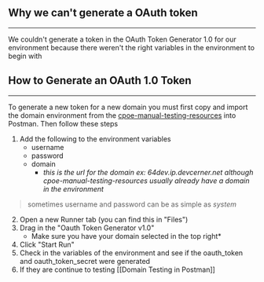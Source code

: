 ## Why we can't generate a OAuth token
---
We couldn't generate a token in the OAuth Token Generator 1.0 for our environment because there weren't the right variables in the environment to begin with


## How to Generate an OAuth 1.0 Token
---
To generate a new token for a new domain you must first copy and import the domain environment from the [cpoe-manual-testing-resources](https://github.cerner.com/orders-plans/cpoe-manual-testing-resources) into Postman. Then follow these steps

1. Add the following to the environment variables
	* username
	* password
	* domain
		* *this is the url for the domain ex: 64dev.ip.devcerner.net although cpoe-manual-testing-resources usually already have a domain in the environment*
		

> sometimes username and password can be as simple as *system*

2. Open a new Runner tab (you can find this in "Files")
3. Drag in the "Oauth Token Generator v1.0"
	* Make sure you have your domain selected in the top right*
4. Click "Start Run"
5. Check in the variables of the environment and see if the oauth_token and oauth_token_secret were generated
6. If they are continue to testing [[Domain Testing in Postman]]
